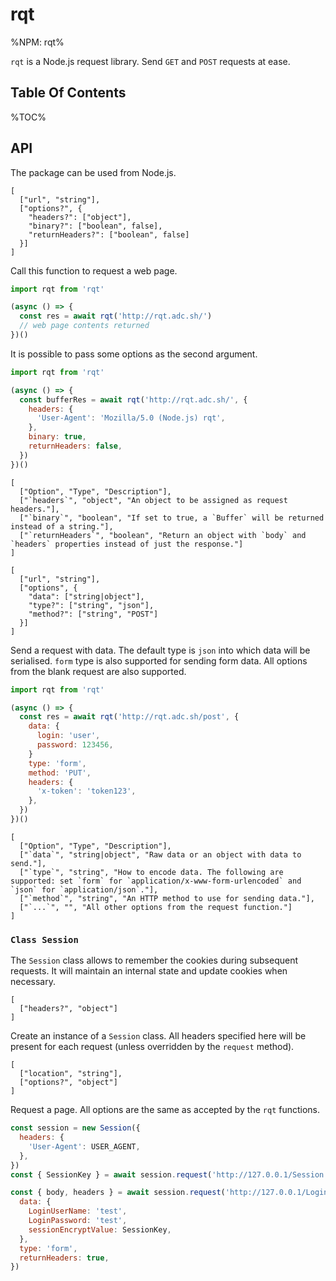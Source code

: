# rqt

%NPM: rqt%

`rqt` is a Node.js request library. Send `GET` and `POST` requests at ease.

## Table Of Contents

%TOC%

## API

The package can be used from Node.js.

```### async rqt => string
[
  ["url", "string"],
  ["options?", {
    "headers?": ["object"],
    "binary?": ["boolean", false],
    "returnHeaders?": ["boolean", false]
  }]
]
```

Call this function to request a web page.

```js
import rqt from 'rqt'

(async () => {
  const res = await rqt('http://rqt.adc.sh/')
  // web page contents returned
})()
```

It is possible to pass some options as the second argument.

```js
import rqt from 'rqt'

(async () => {
  const bufferRes = await rqt('http://rqt.adc.sh/', {
    headers: {
      'User-Agent': 'Mozilla/5.0 (Node.js) rqt',
    },
    binary: true,
    returnHeaders: false,
  })
})()
```

```table
[
  ["Option", "Type", "Description"],
  ["`headers`", "object", "An object to be assigned as request headers."],
  ["`binary`", "boolean", "If set to true, a `Buffer` will be returned instead of a string."],
  ["`returnHeaders`", "boolean", "Return an object with `body` and `headers` properties instead of just the response."]
]
```

```### async rqtWithData => string
[
  ["url", "string"],
  ["options", {
    "data": ["string|object"],
    "type?": ["string", "json"],
    "method?": ["string", "POST"]
  }]
]
```

Send a request with data. The default type is `json` into which data will be serialised. `form` type is also supported for sending form data. All options from the blank request are also supported.

```js
import rqt from 'rqt'

(async () => {
  const res = await rqt('http://rqt.adc.sh/post', {
    data: {
      login: 'user',
      password: 123456,
    }
    type: 'form',
    method: 'PUT',
    headers: {
      'x-token': 'token123',
    },
  })
})()
```

```table
[
  ["Option", "Type", "Description"],
  ["`data`", "string|object", "Raw data or an object with data to send."],
  ["`type`", "string", "How to encode data. The following are supported: set `form` for `application/x-www-form-urlencoded` and `json` for `application/json`."],
  ["`method`", "string", "An HTTP method to use for sending data."],
  ["`...`", "", "All other options from the request function."]
]
```

### `Class Session`

The `Session` class allows to remember the cookies during subsequent requests. It will maintain an internal state and update cookies when necessary.


```#### constructor => Session
[
  ["headers?", "object"]
]
```

Create an instance of a `Session` class. All headers specified here will be present for each request (unless overridden by the `request` method).

```#### async request => any
[
  ["location", "string"],
  ["options?", "object"]
]
```

Request a page. All options are the same as accepted by the `rqt` functions.

```js
const session = new Session({
  headers: {
    'User-Agent': USER_AGENT,
  },
})
const { SessionKey } = await session.request('http://127.0.0.1/Session.ashx')

const { body, headers } = await session.request('http://127.0.0.1/Login.aspx', {
  data: {
    LoginUserName: 'test',
    LoginPassword: 'test',
    sessionEncryptValue: SessionKey,
  },
  type: 'form',
  returnHeaders: true,
})
```
